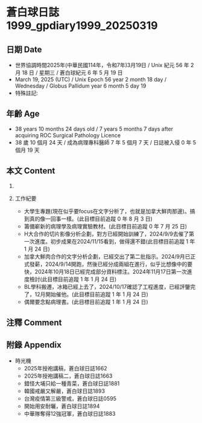 [_metadata_:encoding]: - "utf-8"
[_metadata_:language]: - "zh-Hant-TW"
[_metadata_:fileformat]: - "markdown"
[_metadata_:MIME_type]: - "text/plain"
[_metadata_:markdown_version]: - "commonmark version 0.30"
[_metadata_:markdown_spec]: - "https://spec.commonmark.org/0.30/"

# 蒼白球日誌1999_gpdiary1999_20250319 #

## 日期 Date ##

* 世界協調時間2025年(中華民國114年，令和7年)3月19日 / Unix 紀元 56 年 2 月 18 日 / 星期三 / 蒼白球紀元 6 年 5 月 19 日
* March 19, 2025 (UTC) / Unix Epoch 56 year 2 month 18 day / Wednesday / Globus Pallidum year 6 month 5 day 19
* 特殊註記:

## 年齡 Age ##

* 38 years 10 months 24 days old / 7 years 5 months 7 days after acquiring ROC Surgical Pathology Licence
* 38 歲 10 個月 24 天 / 成為病理專科醫師 7 年 5 個月 7 天 / 日誌被入侵 0 年 5 個月 19 天

## 本文 Content ##

1. 

2. 工作紀要

    - 大學生專題(現在似乎要focus在文字分析了，也就是加拿大鮮肉那邊)。搞到真的像一回事一樣。(此目標目前追蹤 0 年 8 月 3 日)
    - 籌備嶄新的病理學及病理實驗教材。(此目標目前追蹤 0 年 7 月 25 日)
    - H大合作的切片影像分析企劃，對方已經開始訓練了，2024/9/9去催了第一次進度。初步成果在2024/11/15看到，做得還不錯(此目標目前追蹤 1 年 1 月 24 日)
    - 加拿大鮮肉合作的文字分析企劃，已經交出了第二批指示。2024/9月已正式發薪，2024/9/14開跑，然後已經分成兩組在進行，似乎比想像中的要快，2024年10月18日已經完成部分資料標注。2024年11月17日第一次進度檢討(此目標目前追蹤 1 年 1 月 24 日)
    - BL學科搬遷，冰箱已經上去了，2024/10/17確認了工程進度，已經評鑒完了，12月開始催他。(此目標目前追蹤 1 年 1 月 24 日)
    - 偶爾要念點病理書。(此目標目前追蹤 1 年 1 月 24 日)

## 注釋 Comment ##


## 附錄 Appendix ##

* 時光機
    - 2025年授袍講稿，蒼白球日誌1662
    - 2025年授袍講稿二，蒼白球日誌1663
    - 錯怪大埔只給一種青菜，蒼白球日誌1881
    - 韓國戒嚴又解嚴，蒼白球日誌1893
    - 台灣疫情第三級警戒，蒼白球日誌0595
    - 開始用安耐曬，蒼白球日誌1894
    - 中華隊奪得12強冠軍，蒼白球日誌1883
